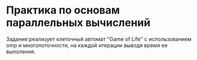 # Практика по основам параллельных вычислений
Задание:реализует клеточный автомат "Game of Life" с использованием omp и многопоточности, на каждой итерации выводя время ее выполения.
